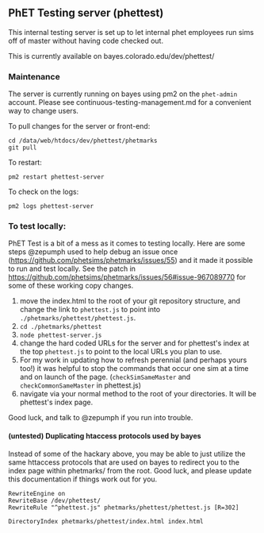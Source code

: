 ## PhET Testing server (phettest)

This internal testing server is set up to let internal phet employees run sims off of master without having code checked
out.

This is currently available on bayes.colorado.edu/dev/phettest/

### Maintenance

The server is currently running on bayes using pm2 on the `phet-admin` account. Please see
continuous-testing-management.md for a convenient way to change users.

To pull changes for the server or front-end:

    cd /data/web/htdocs/dev/phettest/phetmarks
    git pull

To restart:

    pm2 restart phettest-server

To check on the logs:

    pm2 logs phettest-server

### To test locally:

PhET Test is a bit of a mess as it comes to testing locally. Here are some steps @zepumph used to help debug an issue
once (https://github.com/phetsims/phetmarks/issues/55)
and it made it possible to run and test locally. See the patch
in https://github.com/phetsims/phetmarks/issues/56#issue-967089770
for some of these working copy changes.

1. move the index.html to the root of your git repository structure, and change the link to `phettest.js` to point
   into `./phetmarks/phettest/phettest.js`.
1. `cd ./phetmarks/phettest`
1. `node phettest-server.js`
1. change the hard coded URLs for the server and for phettest's index at the top `phettest.js` to point to the local
   URLs you plan to use.
1. For my work in updating how to refresh perennial (and perhaps yours too!) it was helpful to stop the commands that
   occur one sim at a time and on launch of the page. (`checkSimSameMaster` and `checkCommonSameMaster` in phettest.js)
1. navigate via your normal method to the root of your directories. It will be phettest's index page.


Good luck, and talk to @zepumph if you run into trouble. 

#### (untested) Duplicating htaccess protocols used by bayes

Instead of some of the hackary above, you may be able to just utilize the same httaccess protocols that are used on bayes
to redirect you to the index page within phetmarks/ from the root. Good luck, and please update this documentation if
things work out for you.

```htaccess
RewriteEngine on
RewriteBase /dev/phettest/
RewriteRule "^phettest.js" phetmarks/phettest/phettest.js [R=302]

DirectoryIndex phetmarks/phettest/index.html index.html
```